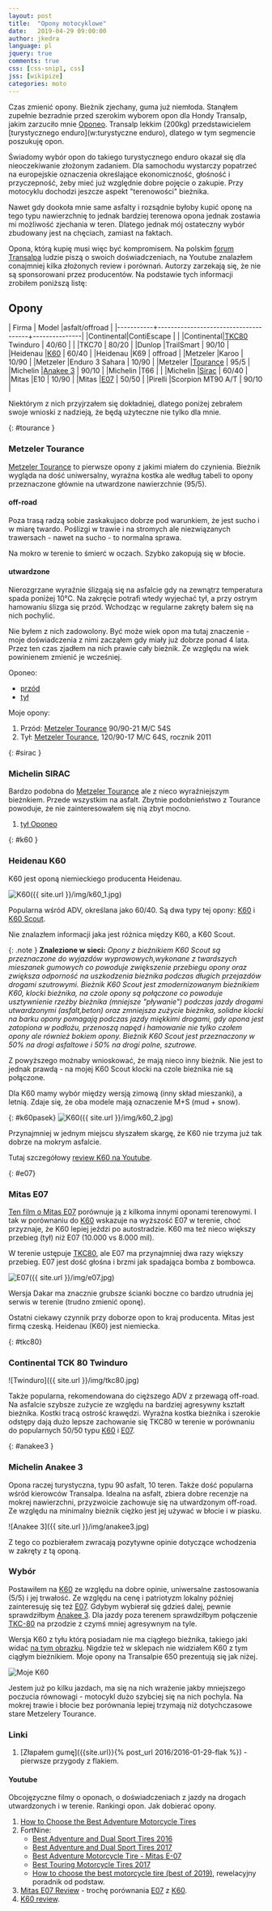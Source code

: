 ```yaml
---
layout: post
title:  "Opony motocyklowe"
date:   2019-04-29 09:00:00
author: jkedra
language: pl
jquery: true
comments: true
css: [css-snip1, css]
jss: [wikipize]
categories: moto
---
```


Czas zmienić opony. Bieżnik zjechany, guma już niemłoda. Stanąłem zupełnie
bezradnie przed szerokim wyborem opon dla Hondy Transalp, jakim zarzuciło mnie
[Oponeo](http://oponeo.pl/). Transalp lekkim (200kg) przedstawicielem
[turystycznego enduro](w:turystyczne enduro), dlatego w tym segmencie poszukuję
opon.

Świadomy wybór opon do takiego turystycznego enduro okazał się dla nieoczekiwanie
złożonym zadaniem. Dla samochodu wystarczy popatrzeć na europejskie oznaczenia
określające ekonomiczność, głośność i przyczepność, żeby mieć już względnie
dobre pojęcie o zakupie. Przy motocyklu dochodzi jeszcze aspekt "terenowości"
bieżnika.

Nawet gdy dookoła mnie same asfalty i rozsądnie byłoby kupić oponę na tego typu
nawierzchnię to jednak bardziej terenowa opona jednak zostawia mi możliwość
zjechania w teren. Dlatego jednak mój ostateczny wybór zbudowany jest na chęciach,
zamiast na faktach. 

Opona, którą kupię musi więc być kompromisem. Na polskim [forum Transalpa][forum]
ludzie piszą o swoich doświadczeniach, na Youtube znalazłem conajmniej kilka
złożonych review i porównań. Autorzy zarzekają się, że nie są sponsorowani przez
producentów. Na podstawie tych informacji zrobiłem poniższą listę:

## Opony

| Firma     | Model                                |asfalt/offroad |
|-----------+--------------------------------------+---------------|
|Continental|ContiEscape                           |               |
|Continental|[TKC80] Twinduro                      | 40/60         |
|           |TKC70                                 | 80/20         |
|Dunlop     |TrailSmart                            | 90/10         |
|Heidenau   |[K60]                                 | 60/40         |
|Heidenau   |K69                                   |   offroad     |
|Metzeler   |Karoo                                 | 10/90         |
|Metzeler   |Enduro 3 Sahara                       | 10/90         |
|Metzeler   |[Tourance]                            | 95/5          |
|Michelin   |[Anakee 3](#anakee3)                  | 90/10         |
|Michelin   |T66                                   |               |
|Michelin   |[Sirac](#sirac)                       | 60/40         |
|Mitas      |E10                                   | 10/90         |
|Mitas      |[E07]                                 | 50/50         |
|Pirelli    |Scorpion MT90 A/T                     | 90/10         |

Niektórym z nich przyjrzałem się dokładniej, dlatego poniżej zebrałem
swoje wnioski z nadzieją, że będą użyteczne nie tylko dla mnie.

{: #tourance }
### Metzeler Tourance

[Metzeler Tourance][tourance] to pierwsze opony z jakimi miałem do czynienia.
Bieżnik wygląda na dość uniwersalny, wyraźna kostka ale według tabeli to opony
przeznaczone głównie na utwardzone nawierzchnie (95/5).

#### off-road

Poza trasą radzą sobie zaskakujaco dobrze pod warunkiem, że jest sucho i w miarę
twardo. Poślizgi w trawie i na stromych ale niezwiązanych trawersach - nawet na sucho -
to normalna sprawa.

Na mokro w terenie to śmierć w oczach. Szybko zakopują się w błocie.

#### utwardzone

Nierozgrzane wyraźnie ślizgają się na asfalcie gdy na zewnątrz temperatura
spada poniżej 10°C. Na zakręcie potrafi wtedy wyjechać tył, a przy ostrym
hamowaniu ślizga się przód. Wchodząc w regularne zakręty bałem się na nich pochylić.

Nie byłem z nich zadowolony. Być może wiek opon ma tutaj znaczenie - moje doświadczenia
z nimi zacząłem gdy miały już dobrze ponad 4 lata. Przez ten czas zjadłem na nich
prawie cały bieżnik. Ze względu na wiek powinienem zmienić je wcześniej.


Oponeo:
* [przód](https://www.oponeo.pl/dane-opony-motocyklowej/metzeler-tourance-90-90-21-54-s-przod-tt-m-c)
* [tył](https://www.oponeo.pl/dane-opony-motocyklowej/metzeler-tourance-120-90-17-64-s-tyl-tt-m-c)

Moje opony:
1. Przód: [Metzeler Tourance][tourance] 90/90-21 M/C 54S
2. Tył: [Metzeler Tourance][tourance], 120/90-17 M/C 64S, rocznik 2011

{: #sirac }
### Michelin SIRAC

Bardzo podobna do [Metzeler Tourance](#tourance) ale z nieco wyraźniejszym
bieżnkiem. Przede wszystkim na asfalt. Zbytnie podobnieństwo z Tourance
powoduje, że nie zainteresowałem się nią zbyt mocno.

1. [tył Oponeo](https://www.oponeo.pl/dane-opony-motocyklowej/michelin-sirac-120-90-17-64-t-tyl-tt)

{: #k60 }
### Heidenau K60

K60 jest oponą niemieckiego producenta Heidenau.

![K60]({{ site.url }}/img/k60_1.jpg)

Popularna wśród ADV, określana jako 60/40.
Są dwa typy tej opony: 
[K60](https://www.oponeo.pl/model-opony-motocyklowej/heidenau-k60) i
[K60 Scout](https://www.oponeo.pl/model-opony-motocyklowej/heidenau-k60-scout).

Nie znalazłem informacji jaka jest różnica między K60, a K60 Scout.

{: .note }
<b>Znalezione w sieci:</b>
<i>
Opony z bieżnikiem K60 Scout są przeznaczone do wyjazdów wyprawowych,wykonane z
twardszych mieszanek gumowych co powoduje zwiększenie przebiegu opony oraz
zwiększa odporność na uszkodzenia bieżnika podczas długich przejazdów drogami
szutrowymi. Bieżnik K60 Scout jest zmodernizowanym bieżnikiem K60, klocki
bieżnika, na czole opony są połączone co powoduje usztywnienie rzeźby bieżnika
(mniejsze "pływanie")  podczas jazdy drogami utwardzonymi (asfalt,beton) oraz
zmniejsza zużycie bieżnika, solidne klocki na barku opony pomagają podczas
jazdy miękkimi drogami, gdy opona jest zatopiona w podłożu, przenoszą napęd i
hamowanie nie tylko czołem opony ale również bokiem opony. Bieżnik K60 Scout
jest przeznaczony w 50% na drogi asfaltowe i 50% na drogi polne, szutrowe.
</i>

Z powyższego możnaby wnioskować, że mają nieco inny bieżnik. Nie jest to jednak
prawdą - na mojej K60 Scout klocki na czole bieżnika nie są połączone.

Dla K60 mamy wybór między wersją zimową (inny skład mieszanki), a letnią.
Zdaje się, że oba modele mają oznaczenie M+S (mud + snow).

{: #k60pasek}
![K60]({{ site.url }}/img/k60_2.jpg)

Przynajmniej w jednym miejscu słyszałem skargę, że K60 nie trzyma już tak dobrze
na mokrym asfalcie.

Tutaj szczegółowy [review K60 na Youtube](https://www.youtube.com/watch?v=P9iV6sk9Yck).

{: #e07}
### Mitas E07

[Ten film o Mitas E07](https://www.youtube.com/watch?v=TL4aY3RjXjA)
porównuje ją z kilkoma innymi oponami terenowymi.
I tak w porównaniu do [K60] wskazuje na wyższość E07 w terenie, choć przyznaje, że
K60 lepiej jeździ po autostradzie. K60 ma też nieco większy przebieg (tył) niż
E07 (10.000 vs 8.000 mil).

W terenie ustępuje [TKC80], ale E07 ma przynajmniej dwa razy większy przebieg.
E07 jest dość głośna i brzmi jak spadająca bomba z bombowca.

![E07]({{ site.url }}/img/e07.jpg)

Wersja Dakar ma znacznie grubsze ścianki boczne co bardzo utrudnia jej serwis
w terenie (trudno zmienić oponę).

Ostatni ciekawy czynnik przy doborze opon to kraj producenta.
Mitas jest firmą czeską. Heidenau (K60) jest niemiecka.

{: #tkc80}
### Continental TCK 80 Twinduro

![Twinduro]({{ site.url }}/img/tkc80.jpg)

Także popularna, rekomendowana do cięższego ADV z przewagą off-road.
Na asfalcie szybsze zużycie ze względu na bardziej agresywny kształt bieżnika.
Kostki tracą ostrość krawędzi. Wyraźna kostka bieżnika i szerokie odstępy
dają dużo lepsze zachowanie się TKC80 w terenie w porównaniu do popularnych 50/50
typu [K60] i [E07].

{: #anakee3 }
### Michelin Anakee 3

Opona raczej turystyczna, typu 90 asfalt, 10 teren. Także dość popularna wśród
kierowców Transalpa. Idealna na asfalt, zbiera dobre recenzje na mokrej nawierzchni,
przyzwoicie zachowuje się na utwardzonym off-road. Ze względu na minimalny bieżnik
ciężko jest jej używać w błocie i w piasku.

![Anakee 3]({{ site.url }}/img/anakee3.jpg)

Z tego co pozbierałem zwracają pozytywne opinie dotyczące wchodzenia w zakręty
z tą oponą.

### Wybór

Postawiłem na [K60](#k60) ze względu na dobre opinie, uniwersalne zastosowania
(5/5) i jej trwałość.  Ze względu na cenę i patriotyzm lokalny później
zainteresuję się też [E07](#e07). Gdybym wybierał się gdzieś dalej, pewnie
sprawdziłbym [Anakee 3](#anakee3). Dla jazdy poza terenem sprawdziłbym
połączenie [TKC-80](#tkc80) na przodzie z czymś mniej agresywnym na tyle.

Wersja K60 z tyłu którą posiadam nie ma ciągłego bieżnika, takiego jaki widać
[na tym obrazku](#k60pasek). Nigdzie też w sklepach nie widziałem K60 z tym ciągłym
bieżnikiem. Moje opony na Transalpie 650 prezentują się jak niżej.

![Moje K60]({{site.url}}/img/myk60.jpg)

Jestem już po kilku jazdach, ma się na nich wrażenie jakby mniejszego poczucia
równowagi - motocykl dużo szybciej się na nich pochyla. Na mokrej trawie i błocie
bez porównania lepiej trzymają niż dotychczasowe stare Metzelery Tourance.

### Linki

1. [Złapałem gumę]({{site.url}}{% post_url 2016/2016-01-29-flak %}) -
   pierwsze przygody z flakiem.

#### Youtube

Obcojęzyczne filmy o oponach, o doświadczeniach z jazdy na drogach utwardzonych
i w terenie.  Rankingi opon. Jak dobierać opony.

1. [How to Choose the Best Adventure Motorcycle Tires](https://www.youtube.com/watch?v=9ebaHJ5jPs4)
2. FortNine:
    * [Best Adventure and Dual Sport Tires 2016](https://www.youtube.com/watch?v=HvN913Zv6SM)
    * [Best Adventure and Dual Sport Tires 2017](https://www.youtube.com/watch?v=N_2y9LSxbvQ)
    * [Best Adventure Motorcycle Tire - Mitas E-07](https://www.youtube.com/watch?v=YnEcI3F_pqE)
    * [Best Touring Motorcycle Tires 2017](https://www.youtube.com/watch?v=w1leVfe5EGg)
    * [How to choose the best motorcycle tire (best of 2019)](https://www.youtube.com/watch?v=7K9U7W_U9gA), rewelacyjny poradnik od podstaw.
3. [Mitas E07 Review](https://www.youtube.com/watch?v=TL4aY3RjXjA) -
   trochę porównania [E07] z [K60].
4. [K60 review](https://www.youtube.com/watch?v=P9iV6sk9Yck).


[tourance]:  http://www.oponeo.pl/model-opony-motocyklowej/metzeler-tourance
[transalp]:  http://pl.wikipedia.org/wiki/Honda_Transalp#Honda_XL650V_Transalp "XL650V Transalp"
[forum]: http://forum.transalpclub.pl/
[K60]: #k60
[E07]: #e07
[TKC80]: #tkc80
[Tourance]: #tourance

